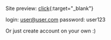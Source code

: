 Site preview: [click](https://glacial-depths-96954.herokuapp.com){:target="_blank"}

login: user@user.com
password: user123

Or just create account on your own :)
